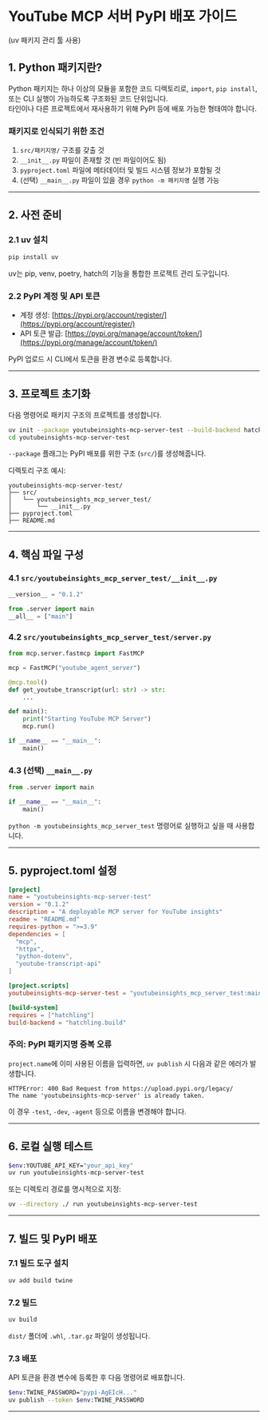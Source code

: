 
# YouTube MCP 서버 PyPI 배포 가이드  
(uv 패키지 관리 툴 사용)

## 1. Python 패키지란?

Python 패키지는 하나 이상의 모듈을 포함한 코드 디렉토리로, `import`, `pip install`, 또는 CLI 실행이 가능하도록 구조화된 코드 단위입니다.  
타인이나 다른 프로젝트에서 재사용하기 위해 PyPI 등에 배포 가능한 형태여야 합니다.

### 패키지로 인식되기 위한 조건

1. `src/패키지명/` 구조를 갖출 것
2. `__init__.py` 파일이 존재할 것 (빈 파일이어도 됨)
3. `pyproject.toml` 파일에 메타데이터 및 빌드 시스템 정보가 포함될 것
4. (선택) `__main__.py` 파일이 있을 경우 `python -m 패키지명` 실행 가능

---

## 2. 사전 준비

### 2.1 uv 설치

```bash
pip install uv
````

uv는 pip, venv, poetry, hatch의 기능을 통합한 프로젝트 관리 도구입니다.

### 2.2 PyPI 계정 및 API 토큰

* 계정 생성: [https://pypi.org/account/register/](https://pypi.org/account/register/)
* API 토큰 발급: [https://pypi.org/manage/account/token/](https://pypi.org/manage/account/token/)

PyPI 업로드 시 CLI에서 토큰을 환경 변수로 등록합니다.

---

## 3. 프로젝트 초기화

다음 명령어로 패키지 구조의 프로젝트를 생성합니다.

```bash
uv init --package youtubeinsights-mcp-server-test --build-backend hatch
cd youtubeinsights-mcp-server-test
```

`--package` 플래그는 PyPI 배포를 위한 구조 (`src/`)를 생성해줍니다.

디렉토리 구조 예시:

```
youtubeinsights-mcp-server-test/
├── src/
│   └── youtubeinsights_mcp_server_test/
│       └── __init__.py
├── pyproject.toml
├── README.md
```

---

## 4. 핵심 파일 구성

### 4.1 `src/youtubeinsights_mcp_server_test/__init__.py`

```python
__version__ = "0.1.2"

from .server import main
__all__ = ["main"]
```

### 4.2 `src/youtubeinsights_mcp_server_test/server.py`

```python
from mcp.server.fastmcp import FastMCP

mcp = FastMCP("youtube_agent_server")

@mcp.tool()
def get_youtube_transcript(url: str) -> str:
    ...

def main():
    print("Starting YouTube MCP Server")
    mcp.run()

if __name__ == "__main__":
    main()
```

### 4.3 (선택) `__main__.py`

```python
from .server import main

if __name__ == "__main__":
    main()
```

`python -m youtubeinsights_mcp_server_test` 명령어로 실행하고 싶을 때 사용합니다.

---

## 5. pyproject.toml 설정

```toml
[project]
name = "youtubeinsights-mcp-server-test"
version = "0.1.2"
description = "A deployable MCP server for YouTube insights"
readme = "README.md"
requires-python = ">=3.9"
dependencies = [
  "mcp",
  "httpx",
  "python-dotenv",
  "youtube-transcript-api"
]

[project.scripts]
youtubeinsights-mcp-server-test = "youtubeinsights_mcp_server_test:main"

[build-system]
requires = ["hatchling"]
build-backend = "hatchling.build"
```

### 주의: PyPI 패키지명 중복 오류

`project.name`에 이미 사용된 이름을 입력하면, `uv publish` 시 다음과 같은 에러가 발생합니다.

```
HTTPError: 400 Bad Request from https://upload.pypi.org/legacy/
The name 'youtubeinsights-mcp-server' is already taken.
```

이 경우 `-test`, `-dev`, `-agent` 등으로 이름을 변경해야 합니다.

---

## 6. 로컬 실행 테스트

```bash
$env:YOUTUBE_API_KEY="your_api_key"
uv run youtubeinsights-mcp-server-test
```

또는 디렉토리 경로를 명시적으로 지정:

```bash
uv --directory ./ run youtubeinsights-mcp-server-test
```

---

## 7. 빌드 및 PyPI 배포

### 7.1 빌드 도구 설치

```bash
uv add build twine
```

### 7.2 빌드

```bash
uv build
```

`dist/` 폴더에 `.whl`, `.tar.gz` 파일이 생성됩니다.

### 7.3 배포

API 토큰을 환경 변수에 등록한 후 다음 명령어로 배포합니다.

```bash
$env:TWINE_PASSWORD="pypi-AgEIcH..."
uv publish --token $env:TWINE_PASSWORD
```

---




